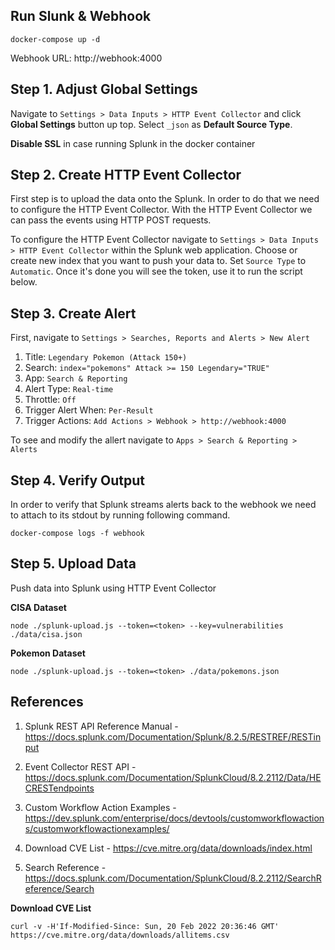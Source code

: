 ## Run Slunk & Webhook 

```
docker-compose up -d
```

Webhook URL: http://webhook:4000

## Step 1. Adjust Global Settings

Navigate to `Settings > Data Inputs > HTTP Event Collector` and click **Global Settings** button up top. Select `_json` as **Default Source Type**. 

**Disable SSL** in case running Splunk in the docker container


## Step 2. Create HTTP Event Collector

First step is to upload the data onto the Splunk. In order to do that we need to configure the HTTP Event Collector. 
With the HTTP Event Collector we can pass the events using HTTP POST requests.

To configure the HTTP Event Collector navigate to `Settings > Data Inputs > HTTP Event Collector` within the Splunk web application. Choose or create new index that you want to push your data to. Set `Source Type` to `Automatic`.
Once it's done you will see the token, use it to run the script below.

## Step 3. Create Alert

First, navigate to `Settings > Searches, Reports and Alerts > New Alert` 

1. Title: `Legendary Pokemon (Attack 150+)`
2. Search: `index="pokemons" Attack >= 150 Legendary="TRUE"`
3. App: `Search & Reporting`
4. Alert Type: `Real-time`
5. Throttle: `Off`
6. Trigger Alert When: `Per-Result`
7. Trigger Actions: `Add Actions > Webhook > http://webhook:4000`

To see and modify the allert navigate to `Apps > Search & Reporting > Alerts`

## Step 4. Verify Output

In order to verify that Splunk streams alerts back to the webhook we need to attach to its stdout by running following command.

```
docker-compose logs -f webhook
```

## Step 5. Upload Data

Push data into Splunk using HTTP Event Collector

**CISA Dataset**
```
node ./splunk-upload.js --token=<token> --key=vulnerabilities ./data/cisa.json
```

**Pokemon Dataset**
```
node ./splunk-upload.js --token=<token> ./data/pokemons.json
```

## References

1. Splunk REST API Reference Manual - https://docs.splunk.com/Documentation/Splunk/8.2.5/RESTREF/RESTinput

2. Event Collector REST API - https://docs.splunk.com/Documentation/SplunkCloud/8.2.2112/Data/HECRESTendpoints

3. Custom Workflow Action Examples - https://dev.splunk.com/enterprise/docs/devtools/customworkflowactions/customworkflowactionexamples/

4. Download CVE List - https://cve.mitre.org/data/downloads/index.html

5. Search Reference - https://docs.splunk.com/Documentation/SplunkCloud/8.2.2112/SearchReference/Search


**Download CVE List**

```
curl -v -H'If-Modified-Since: Sun, 20 Feb 2022 20:36:46 GMT' https://cve.mitre.org/data/downloads/allitems.csv
```